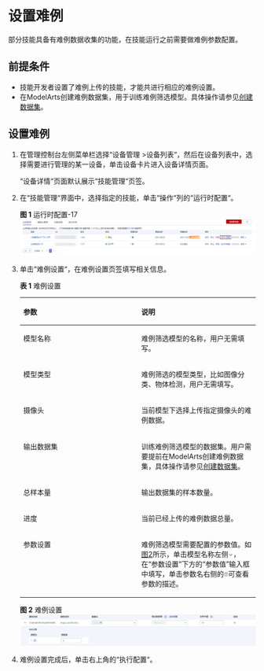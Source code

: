 # 设置难例<a name="hilens_02_0113"></a>

部分技能具备有难例数据收集的功能，在技能运行之前需要做难例参数配置。

## 前提条件<a name="section13971119158"></a>

-   技能开发者设置了难例上传的技能，才能共进行相应的难例设置。
-   在ModelArts创建难例数据集，用于训练难例筛选模型。具体操作请参见[创建数据集](https://support.huaweicloud.com/engineers-modelarts/modelarts_23_0004.html)。

## 设置难例<a name="section03063287242"></a>

1.  在管理控制台左侧菜单栏选择“设备管理 \>设备列表“，然后在设备列表中，选择需要进行管理的某一设备，单击设备卡片进入设备详情页面。

    “设备详情“页面默认展示“技能管理“页签。

2.  在“技能管理“界面中，选择指定的技能，单击“操作“列的“运行时配置“。

    **图 1**  运行时配置-17<a name="fig1350415562173"></a>  
    ![](figures/运行时配置-17.png "运行时配置-17")

3.  单击“难例设置“，在难例设置页签填写相关信息。

    **表 1**  难例设置

    <a name="table1569612705612"></a>
    <table><thead align="left"><tr id="row6696112712560"><th class="cellrowborder" valign="top" width="50%" id="mcps1.2.3.1.1"><p id="p569622716564"><a name="p569622716564"></a><a name="p569622716564"></a>参数</p>
    </th>
    <th class="cellrowborder" valign="top" width="50%" id="mcps1.2.3.1.2"><p id="p46969273563"><a name="p46969273563"></a><a name="p46969273563"></a>说明</p>
    </th>
    </tr>
    </thead>
    <tbody><tr id="row1769612725612"><td class="cellrowborder" valign="top" width="50%" headers="mcps1.2.3.1.1 "><p id="p116961327175617"><a name="p116961327175617"></a><a name="p116961327175617"></a>模型名称</p>
    </td>
    <td class="cellrowborder" valign="top" width="50%" headers="mcps1.2.3.1.2 "><p id="p9696102745618"><a name="p9696102745618"></a><a name="p9696102745618"></a>难例筛选模型的名称，用户无需填写。</p>
    </td>
    </tr>
    <tr id="row14696142713564"><td class="cellrowborder" valign="top" width="50%" headers="mcps1.2.3.1.1 "><p id="p369610274562"><a name="p369610274562"></a><a name="p369610274562"></a>模型类型</p>
    </td>
    <td class="cellrowborder" valign="top" width="50%" headers="mcps1.2.3.1.2 "><p id="p769611275561"><a name="p769611275561"></a><a name="p769611275561"></a>难例筛选的模型类型，比如图像分类、物体检测，用户无需填写。</p>
    </td>
    </tr>
    <tr id="row76965273563"><td class="cellrowborder" valign="top" width="50%" headers="mcps1.2.3.1.1 "><p id="p6696227175618"><a name="p6696227175618"></a><a name="p6696227175618"></a>摄像头</p>
    </td>
    <td class="cellrowborder" valign="top" width="50%" headers="mcps1.2.3.1.2 "><p id="p9696122720564"><a name="p9696122720564"></a><a name="p9696122720564"></a>当前模型下选择上传指定摄像头的难例数据。</p>
    </td>
    </tr>
    <tr id="row1669617271563"><td class="cellrowborder" valign="top" width="50%" headers="mcps1.2.3.1.1 "><p id="p13696122755613"><a name="p13696122755613"></a><a name="p13696122755613"></a>输出数据集</p>
    </td>
    <td class="cellrowborder" valign="top" width="50%" headers="mcps1.2.3.1.2 "><p id="p14696627145618"><a name="p14696627145618"></a><a name="p14696627145618"></a>训练难例筛选模型的数据集。用户需要提前在ModelArts创建难例数据集，具体操作请参见<a href="https://support.huaweicloud.com/engineers-modelarts/modelarts_23_0004.html" target="_blank" rel="noopener noreferrer">创建数据集</a>。</p>
    </td>
    </tr>
    <tr id="row56918281639"><td class="cellrowborder" valign="top" width="50%" headers="mcps1.2.3.1.1 "><p id="p469828035"><a name="p469828035"></a><a name="p469828035"></a>总样本量</p>
    </td>
    <td class="cellrowborder" valign="top" width="50%" headers="mcps1.2.3.1.2 "><p id="p66920282316"><a name="p66920282316"></a><a name="p66920282316"></a>输出数据集的样本数量。</p>
    </td>
    </tr>
    <tr id="row716718091610"><td class="cellrowborder" valign="top" width="50%" headers="mcps1.2.3.1.1 "><p id="p4167110161617"><a name="p4167110161617"></a><a name="p4167110161617"></a>进度</p>
    </td>
    <td class="cellrowborder" valign="top" width="50%" headers="mcps1.2.3.1.2 "><p id="p181673091616"><a name="p181673091616"></a><a name="p181673091616"></a>当前已经上传的难例数据总量。</p>
    </td>
    </tr>
    <tr id="row3611493310"><td class="cellrowborder" valign="top" width="50%" headers="mcps1.2.3.1.1 "><p id="p11611496317"><a name="p11611496317"></a><a name="p11611496317"></a>参数设置</p>
    </td>
    <td class="cellrowborder" valign="top" width="50%" headers="mcps1.2.3.1.2 "><p id="p1960490314"><a name="p1960490314"></a><a name="p1960490314"></a>难例筛选模型需要配置的参数值。如<a href="#fig130333511711">图2</a>所示，单击模型名称左侧<a name="image87312172513"></a><a name="image87312172513"></a><span><img id="image87312172513" src="figures/zh-cn_image_0276536026.png" width="10.340218000000002" height="8.042377"></span>，在<span class="parmname" id="parmname7666465616"><a name="parmname7666465616"></a><a name="parmname7666465616"></a>“参数设置”</span>下方的<span class="parmname" id="parmname1758449165"><a name="parmname1758449165"></a><a name="parmname1758449165"></a>“参数值”</span>输入框中填写，单击参数名右侧的<a name="image197857365610"></a><a name="image197857365610"></a><span><img id="image197857365610" src="figures/zh-cn_image_0276536229.png" width="9.039877" height="9.039877"></span>可查看参数的描述。</p>
    </td>
    </tr>
    </tbody>
    </table>

    **图 2**  难例设置<a name="fig130333511711"></a>  
    ![](figures/难例设置.png "难例设置")

4.  难例设置完成后，单击右上角的“执行配置“。

